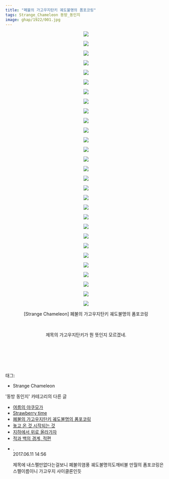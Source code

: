 ```yaml
---
title: "폐불의 가고우지탄키 궤도불명의 폼포코링"
tags: Strange_Chameleon 동방_동인지
image: ghap/1922/001.jpg
---
```

<div class="article">
<p style="text-align: center; clear: none; float: none;"><img src="{{ site.nasurl }}/ghap/1922/001.jpg"/></p>
<p style="text-align: center; clear: none; float: none;"><img src="{{ site.nasurl }}/ghap/1922/002.jpg"/></p>
<p style="text-align: center; clear: none; float: none;"><img src="{{ site.nasurl }}/ghap/1922/003.jpg"/></p>
<p style="text-align: center; clear: none; float: none;"><img src="{{ site.nasurl }}/ghap/1922/004.jpg"/></p>
<p style="text-align: center; clear: none; float: none;"><img src="{{ site.nasurl }}/ghap/1922/005.jpg"/></p>
<p style="text-align: center; clear: none; float: none;"><img src="{{ site.nasurl }}/ghap/1922/006.jpg"/></p>
<p style="text-align: center; clear: none; float: none;"><img src="{{ site.nasurl }}/ghap/1922/007.jpg"/></p>
<p style="text-align: center; clear: none; float: none;"><img src="{{ site.nasurl }}/ghap/1922/008.jpg"/></p>
<p style="text-align: center; clear: none; float: none;"><img src="{{ site.nasurl }}/ghap/1922/009.jpg"/></p>
<p style="text-align: center; clear: none; float: none;"><img src="{{ site.nasurl }}/ghap/1922/010.jpg"/></p>
<p style="text-align: center; clear: none; float: none;"><img src="{{ site.nasurl }}/ghap/1922/011.jpg"/></p>
<p style="text-align: center; clear: none; float: none;"><img src="{{ site.nasurl }}/ghap/1922/012.jpg"/></p>
<p style="text-align: center; clear: none; float: none;"><img src="{{ site.nasurl }}/ghap/1922/013.jpg"/></p>
<p style="text-align: center; clear: none; float: none;"><img src="{{ site.nasurl }}/ghap/1922/014.jpg"/></p>
<p style="text-align: center; clear: none; float: none;"><img src="{{ site.nasurl }}/ghap/1922/015.jpg"/></p>
<p style="text-align: center; clear: none; float: none;"><img src="{{ site.nasurl }}/ghap/1922/016.jpg"/></p>
<p style="text-align: center; clear: none; float: none;"><img src="{{ site.nasurl }}/ghap/1922/017.jpg"/></p>
<p style="text-align: center; clear: none; float: none;"><img src="{{ site.nasurl }}/ghap/1922/018.jpg"/></p>
<p style="text-align: center; clear: none; float: none;"><img src="{{ site.nasurl }}/ghap/1922/019.jpg"/></p>
<p style="text-align: center; clear: none; float: none;"><img src="{{ site.nasurl }}/ghap/1922/020.jpg"/></p>
<p style="text-align: center; clear: none; float: none;"><img src="{{ site.nasurl }}/ghap/1922/021.jpg"/></p>
<p style="text-align: center; clear: none; float: none;"><img src="{{ site.nasurl }}/ghap/1922/022.jpg"/></p>
<p style="text-align: center; clear: none; float: none;"><img src="{{ site.nasurl }}/ghap/1922/023.jpg"/></p>
<p style="text-align: center; clear: none; float: none;"><img src="{{ site.nasurl }}/ghap/1922/024.jpg"/></p>
<p style="text-align: center; clear: none; float: none;"><img src="{{ site.nasurl }}/ghap/1922/025.jpg"/></p>
<p style="text-align: center; clear: none; float: none;"><img src="{{ site.nasurl }}/ghap/1922/026.jpg"/></p>
<p style="text-align: center; clear: none; float: none;"><img src="{{ site.nasurl }}/ghap/1922/027.jpg"/></p>
<p style="text-align: center; clear: none; float: none;"><img src="{{ site.nasurl }}/ghap/1922/028.jpg"/></p>
<p style="text-align: center; clear: none; float: none;"><img src="{{ site.nasurl }}/ghap/1922/029.jpg"/></p>
<p style="text-align: center; clear: none; float: none;">[Strange Chameleon] 폐불의 가고우지탄키 궤도불명의 폼포코링</p>
<p style="text-align: center; clear: none; float: none;"><br/></p>
<p style="text-align: center; clear: none; float: none;">제목의 가고우지탄키가 뭔 뜻인지 모르겠네.</p>
<p style="text-align: center; clear: none; float: none;"><br/></p>
<p style="text-align: center; clear: none; float: none;"><br/></p>
<p><br/></p>
</div><div class="tagTrail">
<p>태그: </p>
<ul>
<li>Strange Chameleon</li>
</ul>
</div><div class="another">
<p>'동방 동인지' 카테고리의 다른 글</p>
<ul>
<li><a href="/2016-08-30-ghap_1924">여름의 야쿠모가</a></li>
<li><a href="/2016-08-30-ghap_1923">Strawberry time</a></li>
<li><a href="/2016-08-30-ghap_1922">폐불의 가고우지탄키 궤도불명의 폼포코링</a></li>
<li><a href="/2016-08-30-ghap_1921">놓고 온 것 시작되는 것</a></li>
<li><a href="/2016-08-30-ghap_1918">지하에서 위로 올라가자</a></li>
<li><a href="/2016-08-29-ghap_1917">적과 백의 경계, 적편</a></li>
</ul>
</div><div class="cb_module cb_fluid">
<div class="cb_wrt cb_profile">
<div class="comment">
<ul>
<li class="cb_thumb_off" id="comment15010806">
<div class="cb_comment_area">
<div class="cb_info_area">
<div class="cb_section">
<span class="cb_nick_name">.</span>
</div>
<div class="cb_section">
<span class="cb_date">2017.06.11 14:56 </span>
</div>
</div>
<div class="cb_dsc_comment">
<p class="cb_dsc">
											제목에 내스펠만없다는걸보니 폐불의염풍 궤도불명의도깨비불 만월의 폼포코링은 스펠이름이니 가고우지 사이클론인듯
										</p>
</div>
</div></li>
</ul>
</div>
</div><!-- commentList close -->
</div>